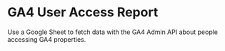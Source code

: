 # GA4 User Access Report

Use a Google Sheet to fetch data with the GA4 Admin API about people accessing GA4 properties.
